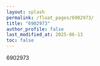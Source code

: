 ```yaml
---
layout: splash
permalink: /float_pages/6902973/
title: "6902973"
author_profile: false
last_modified_at: 2025-06-13
toc: false
---
```

 
6902973

